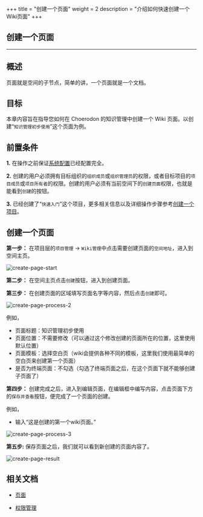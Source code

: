 +++
title = "创建一个页面"
weight = 2
description = "介绍如何快速创建一个Wiki页面"
+++

## 创建一个页面
---

## 概述

页面就是空间的子节点，简单的讲，一个页面就是一个文档。

## 目标

本章内容旨在指导您如何在 Choerodon 的知识管理中创建一个 Wiki 页面。以创建“`知识管理初步使用`”这个页面为例。

## 前置条件

**1.** 在操作之前保证[系统配置](../../../../user-guide/system-configuration)已经配置完全。

**2.** 创建的用户必须拥有目标组织的`组织成员`或`组织管理员`的权限，或者目标项目的`项目成员`或`项目所有者`的权限。创建的用户必须有当前空间下的`创建页面`权限，也就是能看到`创建`的按钮。

**3.** 已经创建了“`快速入门`”这个项目，更多相关信息以及详细操作步骤参考[创建一个项目](../../../../quick-start/admin/project)。

## 创建一个页面

**第一步：** 在项目层的`项目管理` -> `Wiki管理`中点击需要创建页面的`空间地址`，进入到空间主页。

![create-page-start](/img/docs/quick-start/project-member/wiki-manager/create-page/create-page-start.png)

**第二步：** 在空间主页点击`创建`按钮，进入到创建页面。

**第三步：** 在创建页面的区域填写页面名字等内容，然后点击`创建`即可。

![create-page-process-2](/img/docs/quick-start/project-member/wiki-manager/create-page/create-page-process-2.png)

例如，

* 页面标题：知识管理初步使用
* 页面位置：不需要修改（可以通过这个修改创建的页面所在的位置，这里使用默认位置）
* 页面模板：选择空白页（wiki会提供各种不同的模板，这里我们使用最简单的空白页来创建第一个页面）
* 是否为终端页面：不勾选（勾选了终端页面之后，在这个页面下就不能够创建子页面了）

**第四步：** 创建完成之后，进入到编辑页面，在编辑框中编写内容，点击页面下方的`保存并查看`按钮，便完成了一个页面的创建。

例如，

- 输入“这是创建的第一个wiki页面。”

![create-page-process-3](/img/docs/quick-start/project-member/wiki-manager/create-page/create-page-process-3.png)

**第五步:** 保存页面之后，我们就可以看到新创建的页面内容了。 

![create-page-result](/img/docs/quick-start/project-member/wiki-manager/create-page/create-page-result.png)

## 相关文档

- [页面](../../../../user-guide/wiki/page)

- [权限管理](../../../../user-guide/wiki/hierarchy)